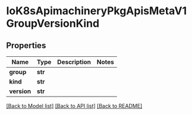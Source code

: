 # IoK8sApimachineryPkgApisMetaV1GroupVersionKind

## Properties
Name | Type | Description | Notes
------------ | ------------- | ------------- | -------------
**group** | **str** |  | 
**kind** | **str** |  | 
**version** | **str** |  | 

[[Back to Model list]](../README.md#documentation-for-models) [[Back to API list]](../README.md#documentation-for-api-endpoints) [[Back to README]](../README.md)



